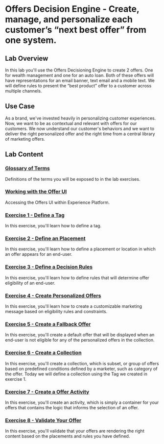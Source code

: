 # Offers Decision Engine - Create, manage, and personalize each customer’s “next best offer” from one system.

## Lab Overview

In this lab you'll use the Offers Decisioning Engine to create 2 offers. One for wealth management and one for an auto loan. Both of these offers will have representations for an email banner, text email and a mobile text. We will define rules to present the “best product” offer to a customer across multiple channels.


## Use Case
As a brand, we've invested heavily in personalizing customer experiences. Now, we want to be as contextual and relevant with offers for our customers.
We now understand our customer's behaviors and we want to deliver the right personalized offer and the right time from a central library of marketing offers.



## Lab Content

### [Glossary of Terms](Glossary.md)

Definitions of the terms you will be exposed to in the lab exercises.

### [Working with the Offer UI](OfferUI.md)

Accessing the Offers UI within Experience Platform.

### [Exercise 1 - Define a Tag](./Exercise1-Tags.md)

In this exercise, you'll learn how to define a tag.

### [Exercise 2 - Define an Placement](./Exercise2-Placements.md)

In this exercise, you'll learn how to define a placement or location in which an offer appears for an end-user.

### [Exercise 3 - Define a Decision Rules](./Exercise3-DecisionRules.md)

In this exercise, you'll learn how to define rules that will determine offer eligibility of an end-user.

### [Exercise 4 - Create Personalized Offers](./Exercise4-PersonalizedOffers.md)

In this exercise, you'll learn how to create a customizable marketing message based on eligibility rules and constraints. 

### [Exercise 5 - Create a Fallback Offer](./Exercise5-FallbackOffer.md)

In this exercise, you'll create a default offer that will be displayed when an end-user is not eligible for any of the personalized offers in the collection.

### [Exercise 6 - Create a Collection](./Exercise6-Collections.md)

In this exercise, you'll create a collection, which is subset, or group of offers based on predefined conditions defined by a marketer, such as category of the offer. Today we will define a collection using the Tag we created in exercise 1.

### [Exercise 7 - Create a Offer Activity](./Exercise7-OfferActivity.md)

In this exercise, you'll create an activity, which is simply a container for your offers that contains the logic that informs the selection of an offer.

### [Exercise 8 - Validate Your Offer ](./Exercise8-ValidateOffer.md)

In this exercise, you'll validate that your offers are rendering the right content based on the placements and rules you have defined.

